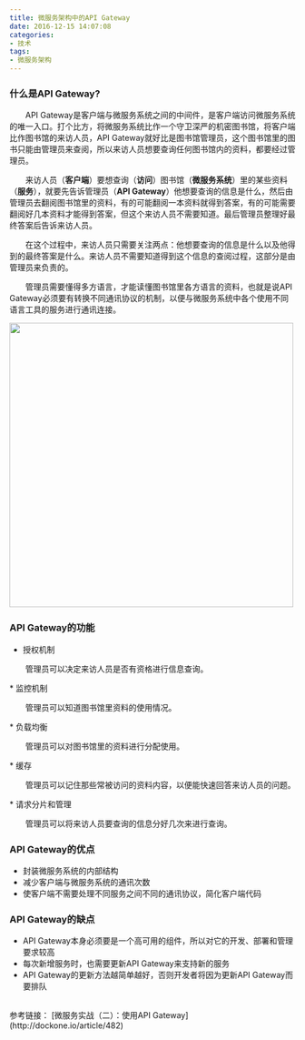 ```yaml
---
title: 微服务架构中的API Gateway
date: 2016-12-15 14:07:08
categories:
- 技术
tags:
- 微服务架构
---
```

### 什么是API Gateway?
&emsp;&emsp;API Gateway是客户端与微服务系统之间的中间件，是客户端访问微服务系统的唯一入口。<!-- more -->打个比方，将微服务系统比作一个守卫深严的机密图书馆，将客户端比作图书馆的来访人员，API Gateway就好比是图书馆管理员，这个图书馆里的图书只能由管理员来查阅，所以来访人员想要查询任何图书馆内的资料，都要经过管理员。

&emsp;&emsp;来访人员（__客户端__）要想查询（__访问__）图书馆（__微服务系统__）里的某些资料（__服务__），就要先告诉管理员（__API Gateway__）他想要查询的信息是什么，然后由管理员去翻阅图书馆里的资料，有的可能翻阅一本资料就得到答案，有的可能需要翻阅好几本资料才能得到答案，但这个来访人员不需要知道。最后管理员整理好最终答案后告诉来访人员。

&emsp;&emsp;在这个过程中，来访人员只需要关注两点：他想要查询的信息是什么以及他得到的最终答案是什么。来访人员不需要知道得到这个信息的查阅过程，这部分是由管理员来负责的。

&emsp;&emsp;管理员需要懂得多方语言，才能读懂图书馆里各方语言的资料，也就是说API Gateway必须要有转换不同通讯协议的机制，以便与微服务系统中各个使用不同语言工具的服务进行通讯连接。

<img src="/images/API Gateway of micro-service/Model of API-Gateway.png" width=500 height=500 />

### API Gateway的功能
* 授权机制
<p class="li-explanation">&emsp;&emsp;管理员可以决定来访人员是否有资格进行信息查询。</p>
* 监控机制
<p class="li-explanation">&emsp;&emsp;管理员可以知道图书馆里资料的使用情况。</p>
* 负载均衡
<p class="li-explanation">&emsp;&emsp;管理员可以对图书馆里的资料进行分配使用。</p>
* 缓存
<p class="li-explanation">&emsp;&emsp;管理员可以记住那些常被访问的资料内容，以便能快速回答来访人员的问题。</p>
* 请求分片和管理
<p class="li-explanation">&emsp;&emsp;管理员可以将来访人员要查询的信息分好几次来进行查询。</p>

### API Gateway的优点
* 封装微服务系统的内部结构
* 减少客户端与微服务系统的通讯次数
* 使客户端不需要处理不同服务之间不同的通讯协议，简化客户端代码

### API Gateway的缺点
* API Gateway本身必须要是一个高可用的组件，所以对它的开发、部署和管理要求较高
* 每次新增服务时，也需要更新API Gateway来支持新的服务
* API Gateway的更新方法越简单越好，否则开发者将因为更新API Gateway而要排队

<br/>
参考链接：
[微服务实战（二）：使用API Gateway](http://dockone.io/article/482)